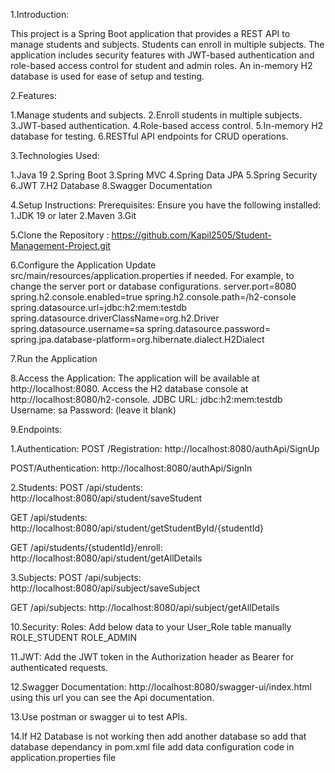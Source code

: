 1.Introduction: 

This project is a Spring Boot application that provides a REST API to manage students and subjects. Students can enroll in multiple subjects. The application includes security features with JWT-based authentication and role-based access control for student and admin roles. An in-memory H2 database is used for ease of setup and testing.

2.Features:

1.Manage students and subjects.
2.Enroll students in multiple subjects.
3.JWT-based authentication.
4.Role-based access control.
5.In-memory H2 database for testing.
6.RESTful API endpoints for CRUD operations.

3.Technologies Used:

1.Java 19
2.Spring Boot
3.Spring MVC
4.Spring Data JPA
5.Spring Security
6.JWT
7.H2 Database
8.Swagger Documentation

4.Setup Instructions:
Prerequisites:
Ensure you have the following installed:
1.JDK 19 or later
2.Maven
3.Git

5.Clone the Repository : https://github.com/Kapil2505/Student-Management-Project.git

6.Configure the Application
Update src/main/resources/application.properties if needed. For example, to change the server port or database configurations.
server.port=8080
spring.h2.console.enabled=true
spring.h2.console.path=/h2-console
spring.datasource.url=jdbc:h2:mem:testdb
spring.datasource.driverClassName=org.h2.Driver
spring.datasource.username=sa
spring.datasource.password=
spring.jpa.database-platform=org.hibernate.dialect.H2Dialect


7.Run the Application

8.Access the Application:
The application will be available at http://localhost:8080.
Access the H2 database console at http://localhost:8080/h2-console.
JDBC URL: jdbc:h2:mem:testdb
Username: sa
Password: (leave it blank)


9.Endpoints:

1.Authentication:
POST /Registration: http://localhost:8080/authApi/SignUp

POST/Authentication: http://localhost:8080/authApi/SignIn

2.Students:
POST /api/students: http://localhost:8080/api/student/saveStudent

GET /api/students: http://localhost:8080/api/student/getStudentById/{studentId}

GET /api/students/{studentId}/enroll: http://localhost:8080/api/student/getAllDetails

3.Subjects:
POST /api/subjects: http://localhost:8080/api/subject/saveSubject

GET /api/subjects: http://localhost:8080/api/subject/getAllDetails


10.Security:
Roles: Add below data to your User_Role table manually
ROLE_STUDENT
ROLE_ADMIN


11.JWT:
Add the JWT token in the Authorization header as Bearer <token> for authenticated requests.

12.Swagger Documentation:
http://localhost:8080/swagger-ui/index.html  using this url you can see the Api documentation.

13.Use postman or swagger ui to test APIs.

14.If H2 Database is not working then add another database
so add that database dependancy in pom.xml file
add data configuration code in application.properties file 
